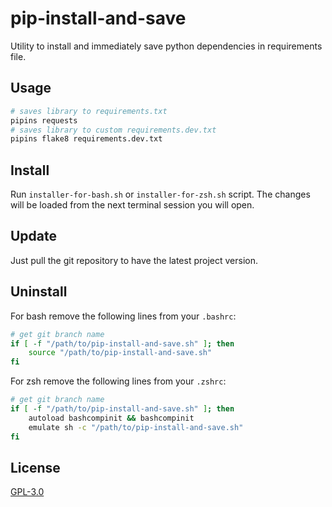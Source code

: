# pip-install-and-save

Utility to install and immediately save python dependencies in requirements file.

## Usage

```bash
# saves library to requirements.txt
pipins requests
# saves library to custom requirements.dev.txt
pipins flake8 requirements.dev.txt
```

## Install

Run `installer-for-bash.sh` or `installer-for-zsh.sh` script. The changes will be loaded from the next terminal session you will open.

## Update

Just pull the git repository to have the latest project version.

## Uninstall

For bash remove the following lines from your `.bashrc`:

```bash
# get git branch name
if [ -f "/path/to/pip-install-and-save.sh" ]; then
    source "/path/to/pip-install-and-save.sh"
fi
```

For zsh remove the following lines from your `.zshrc`:

```bash
# get git branch name
if [ -f "/path/to/pip-install-and-save.sh" ]; then
    autoload bashcompinit && bashcompinit
    emulate sh -c "/path/to/pip-install-and-save.sh"
fi
```

## License

[GPL-3.0](LICENSE)
